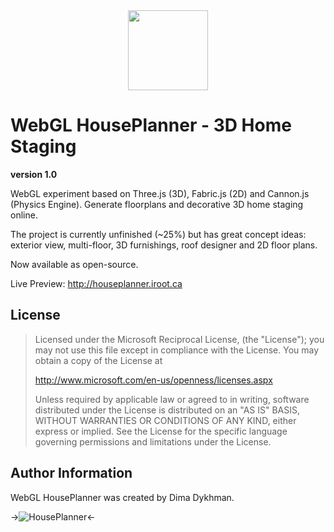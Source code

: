 <center><img src="https://github.com/poofik/webgl-houseplanner/raw/master/objects/Platform/Textures/logo.png" alt="" width="128" height="128" /></center>

# WebGL HousePlanner - 3D Home Staging #
**version 1.0**

WebGL experiment based on Three.js (3D), Fabric.js (2D) and Cannon.js (Physics Engine). Generate floorplans and decorative 3D home staging online.

The project is currently unfinished (~25%) but has great concept ideas: exterior view, multi-floor, 3D furnishings, roof designer and 2D floor plans.

Now available as open-source.

Live Preview: http://houseplanner.iroot.ca

## License

> Licensed under the Microsoft Reciprocal License, (the "License");
you may not use this file except in compliance with the License.
You may obtain a copy of the License at
>
>    http://www.microsoft.com/en-us/openness/licenses.aspx
>    
> Unless required by applicable law or agreed to in writing, software
distributed under the License is distributed on an "AS IS" BASIS,
WITHOUT WARRANTIES OR CONDITIONS OF ANY KIND, either express or implied.
See the License for the specific language governing permissions and
limitations under the License.

## Author Information

WebGL HousePlanner was created by Dima Dykhman.

->![HousePlanner](https://github.com/poofik/webgl-houseplanner/raw/master/screenshot.jpg)<-